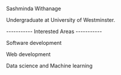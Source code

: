 

Sashminda Withanage

Undergraduate at University of Westminster.

----------- Interested Areas -----------

Software development

Web development

Data science and Machine learning


<!---
sasiyaxv/sasiyaxv is a ✨ special ✨ repository because its `README.md` (this file) appears on your GitHub profile.
You can click the Preview link to take a look at your changes.
--->
